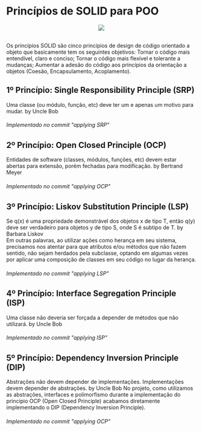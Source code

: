 # Princípios de SOLID para POO

<div align="center">
  <img src="https://user-images.githubusercontent.com/64509839/182949415-8556d997-38b7-4af4-8fce-f7877031ed27.png">
</div><br />

Os princípios SOLID são cinco princípios de design de código orientado a objeto que basicamente tem os seguintes objetivos: 
Tornar o código mais entendível, claro e conciso;
Tornar o código mais flexível e tolerante a mudanças;
Aumentar a adesão do código aos princípios da orientação a objetos (Coesão, Encapsulamento, Acoplamento).

## 1º Princípio: Single Responsibility Principle (SRP)
Uma classe (ou módulo, função, etc) deve ter um e apenas um motivo para mudar. by Uncle Bob
###### *Implementado no commit "applying SRP"*

## 2º Princípio: Open Closed Principle (OCP)
Entidades de software (classes, módulos, funções, etc) devem estar abertas para extensão, porém fechadas para modificação. by Bertrand Meyer
###### *Implementado no commit "applying OCP"*

## 3º Princípio: Liskov Substitution Principle (LSP)
Se q(x) é uma propriedade demonstrável dos objetos x de tipo T, então q(y) deve ser verdadeiro para objetos y de tipo S, onde S é subtipo de T. by Barbara Liskov <br />
Em outras palavras, ao utilizar ações como herança em seu sistema, precisamos nos atentar para que atributos e/ou métodos que não fazem sentido, não sejam herdados pela subclasse, optando em algumas vezes por aplicar uma composição de classes em seu código no lugar da herança.
###### *Implementado no commit "applying LSP"*

## 4º Princípio: Interface Segregation Principle (ISP)
Uma classe não deveria ser forçada a depender de métodos que não utilizará. by Uncle Bob
###### *Implementado no commit "applying ISP"*

## 5º Princípio: Dependency Inversion Principle (DIP)
Abstrações não devem depender de implementações. Implementações devem depender de abstrações. by Uncle Bob
No projeto, como utilizamos as abstrações, interfaces e polimorfismo durante a implementação do principio OCP (Open Closed Principle) acabamos diretamente implementando o DIP (Dependency Inversion Principle).
###### *Implementado no commit "applying OCP"*
